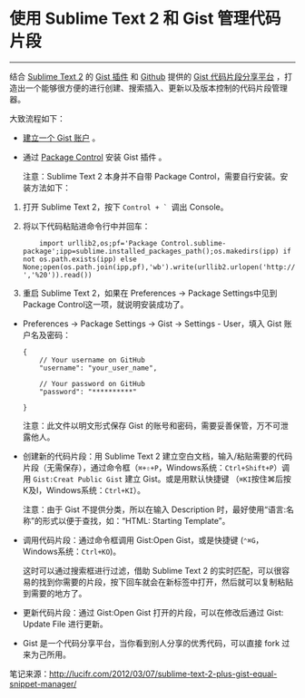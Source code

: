 # 使用 Sublime Text 2 和 Gist 管理代码片段
------

结合 [Sublime Text 2][Sublime] 的 [Gist 插件][sublime-package-gist] 和 [Github][Github] 提供的 [Gist 代码片段分享平台][Gist] ，打造出一个能够很方便的进行创建、搜索插入、更新以及版本控制的代码片段管理器。

大致流程如下：

+   [建立一个 Gist 账户][Gist signup] 。

+ 	通过 [Package Control][Package Control] 安装 Gist 插件 。

   	注意：Sublime Text 2 本身并不自带 Package Control，需要自行安装。安装方法如下：

 1. 打开 Sublime Text 2，按下 ``Control + ` ``调出 Console。

 2. 将以下代码粘贴进命令行中并回车：

            import urllib2,os;pf='Package Control.sublime-package';ipp=sublime.installed_packages_path();os.makedirs(ipp) if not os.path.exists(ipp) else None;open(os.path.join(ipp,pf),'wb').write(urllib2.urlopen('http://sublime.wbond.net/'+pf.replace(' ','%20')).read())

 3. 重启 Sublime Text 2，如果在 Preferences -> Package Settings中见到Package Control这一项，就说明安装成功了。

+   Preferences -> Package Settings -> Gist -> Settings - User，填入 Gist 账户名及密码：

		{
			// Your username on GitHub
			"username": "your_user_name",

			// Your password on GitHub
			"password": "**********"

		}

    注意：此文件以明文形式保存 Gist 的账号和密码，需要妥善保管，万不可泄露他人。

+   创建新的代码片段：用 Sublime Text 2 建立空白文档，输入/粘贴需要的代码片段（无需保存），通过命令框（`⌘+⇧+P`，Windows系统：`Ctrl+Shift+P`）调用 `Gist:Creat Public Gist` 建立 Gist。或是用默认快捷键 （`⌘KI`按住⌘后按K及I，Windows系统：`Ctrl+KI`）。

    注意：由于 Gist 不提供分类，所以在输入 Description 时，最好使用“语言:名称”的形式以便于查找，如：“HTML: Starting Template”。

+   调用代码片段：通过命令框调用 Gist:Open Gist，或是快捷键 (`⌃⌘G`，Windows系统：`Ctrl+KO`)。

    这时可以通过搜索框进行过滤，借助 Sublime Text 2 的实时匹配，可以很容易的找到你需要的片段，按下回车就会在新标签中打开，然后就可以复制粘贴到需要的地方了。

+   更新代码片段：通过 Gist:Open Gist 打开的片段，可以在修改后通过 Gist: Update File 进行更新。

+   Gist 是一个代码分享平台，当你看到别人分享的优秀代码，可以直接 fork 过来为己所用。

笔记来源：<http://lucifr.com/2012/03/07/sublime-text-2-plus-gist-equal-snippet-manager/>

[Sublime]: http://www.sublimetext.com/
[Github]: https://github.com/
[Gist]: https://gist.github.com/
[Gist signup]: https://github.com/signup?return_to=gist
[sublime-package-gist]: https://github.com/condemil/Gist
[Package Control]: http://wbond.net/sublime_packages/package_control



